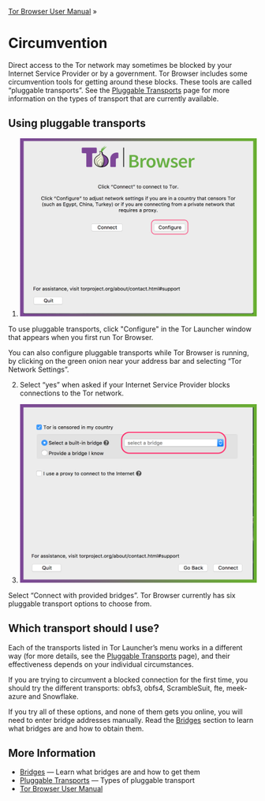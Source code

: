 [Tor Browser User Manual](index.html "Tor Browser User Manual") »

# Circumvention

Direct access to the Tor network may sometimes be blocked by your Internet
Service Provider or by a government. Tor Browser includes some circumvention
tools for getting around these blocks. These tools are called “pluggable
transports”. See the [Pluggable Transports](transports.html "Pluggable
Transports") page for more information on the types of transport that are
currently available.

## Using pluggable transports

  1. ![](media/circumvention/configure.png)

To use pluggable transports, click "Configure" in the Tor Launcher window that
appears when you first run Tor Browser.

You can also configure pluggable transports while Tor Browser is running, by
clicking on the green onion near your address bar and selecting “Tor Network
Settings”.

  2. Select “yes” when asked if your Internet Service Provider blocks connections to the Tor network. 

  3. ![](media/circumvention/bridges.png)

Select “Connect with provided bridges”. Tor Browser currently has six
pluggable transport options to choose from.

## Which transport should I use?

Each of the transports listed in Tor Launcher’s menu works in a different way
(for more details, see the [Pluggable Transports](transports.html "Pluggable
Transports") page), and their effectiveness depends on your individual
circumstances.

If you are trying to circumvent a blocked connection for the first time, you
should try the different transports: obfs3, obfs4, ScrambleSuit, fte, meek-
azure and Snowflake.

If you try all of these options, and none of them gets you online, you will
need to enter bridge addresses manually. Read the [Bridges](bridges.html
"Bridges") section to learn what bridges are and how to obtain them.

## More Information

  * [Bridges](bridges.html "Bridges") — Learn what bridges are and how to get them
  * [Pluggable Transports](transports.html "Pluggable Transports") — Types of pluggable transport
  * [Tor Browser User Manual](index.html "Tor Browser User Manual")


